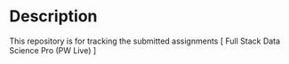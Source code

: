 # Description

This repository is for tracking the submitted 
assignments [ Full Stack Data Science Pro (PW Live) ]
